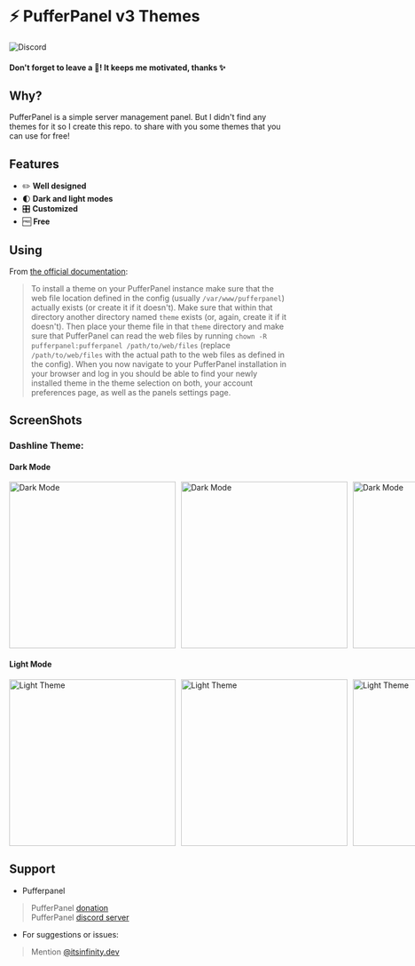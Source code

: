 # ⚡ PufferPanel v3 Themes
![Discord](https://img.shields.io/discord/291396338141364226?color=blue&label=PufferPanel&logo=discord&logoColor=white)
#### Don't forget to leave a 🌟! It keeps me motivated, thanks ✨

## Why?

PufferPanel is a simple server management panel. But I didn't find any themes for it so I create this repo. to share with you some themes that you can use for free!

## Features
* ✏️ **Well designed**
* 🌓 **Dark and light modes**
* 🎛 **Customized**
* 🆓 **Free**

## Using

From [the official documentation](https://docs.pufferpanel.com/en/3.x/guides/themes/installing.html):
> To install a theme on your PufferPanel instance make sure that the web file location defined in the
config (usually ``/var/www/pufferpanel``) actually exists (or create it if it doesn't). Make sure
that within that directory another directory named ``theme`` exists (or, again, create it if it
doesn't). Then place your theme file in that ``theme`` directory and make sure that PufferPanel can
read the web files by running ``chown -R pufferpanel:pufferpanel /path/to/web/files`` (replace
``/path/to/web/files`` with the actual path to the web files as defined in the config). When you now
navigate to your PufferPanel installation in your browser and log in you should be able to find your
newly installed theme in the theme selection on both, your account preferences page, as well as the
panels settings page.

## ScreenShots
### Dashline Theme: 
#### Dark Mode
<div style="display: flex; gap: 10px;">
    <img src="https://i.imgur.com/xZqBoJw.png" alt="Dark Mode" width="300"/>
    <img src="https://i.imgur.com/xNtlY9E.png" alt="Dark Mode" width="300"/>
    <img src="https://i.imgur.com/SvSXBER.png" alt="Dark Mode" width="300"/>
</div>

#### Light Mode
<div style="display: flex; gap: 10px;">
    <img src="https://i.imgur.com/vwfQKmM.png" alt="Light Theme" width="300"/>
    <img src="https://i.imgur.com/JS5XUci.png" alt="Light Theme" width="300"/>
    <img src="https://i.imgur.com/UQzVTOS.png" alt="Light Theme" width="300"/>
</div>

## Support
* Pufferpanel <br>
> PufferPanel [donation](https://opencollective.com/pufferpanel) <br>
> PufferPanel [discord server](https://discord.gg/v8dz49e) <br>
* For suggestions or issues:
> Mention [@itsinfinity.dev](https://discord.com/channels/291396338141364226/841328824758304798)
